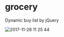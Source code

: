 # grocery
Dynamic buy list by jQuery


![2017-11-28 11 25 44](https://user-images.githubusercontent.com/22999436/33327886-85f1cf76-d493-11e7-9c15-ee56c218603e.png)


